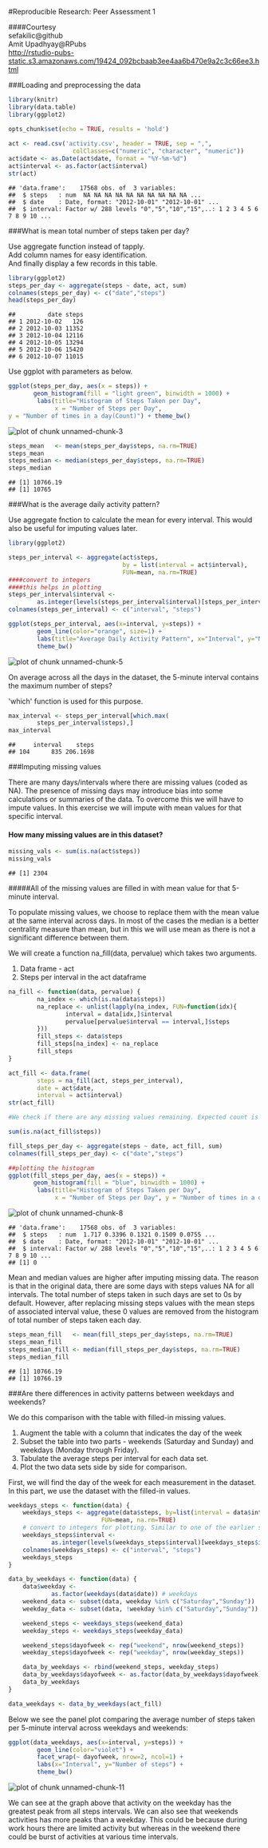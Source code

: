 #Reproducible Research: Peer Assessment 1

####Courtesy  
sefakilic@github  
Amit Upadhyay@RPubs  
http://rstudio-pubs-static.s3.amazonaws.com/19424_092bcbaab3ee4aa6b470e9a2c3c66ee3.html

###Loading and preprocessing the data


```r
library(knitr)
library(data.table)
library(ggplot2)

opts_chunk$set(echo = TRUE, results = 'hold')
        
act <- read.csv('activity.csv', header = TRUE, sep = ",",
                  colClasses=c("numeric", "character", "numeric"))
act$date <- as.Date(act$date, format = "%Y-%m-%d")
act$interval <- as.factor(act$interval)
str(act)
```

```
## 'data.frame':	17568 obs. of  3 variables:
##  $ steps   : num  NA NA NA NA NA NA NA NA NA NA ...
##  $ date    : Date, format: "2012-10-01" "2012-10-01" ...
##  $ interval: Factor w/ 288 levels "0","5","10","15",..: 1 2 3 4 5 6 7 8 9 10 ...
```

###What is mean total number of steps taken per day?

Use aggregate function instead of tapply.   
Add column names for easy identification.  
And finally display a few records in this table.  


```r
library(ggplot2)
steps_per_day <- aggregate(steps ~ date, act, sum)
colnames(steps_per_day) <- c("date","steps")
head(steps_per_day)
```

```
##         date steps
## 1 2012-10-02   126
## 2 2012-10-03 11352
## 3 2012-10-04 12116
## 4 2012-10-05 13294
## 5 2012-10-06 15420
## 6 2012-10-07 11015
```

Use ggplot with parameters as below.


```r
ggplot(steps_per_day, aes(x = steps)) + 
       geom_histogram(fill = "light green", binwidth = 1000) + 
        labs(title="Histogram of Steps Taken per Day", 
             x = "Number of Steps per Day", 
y = "Number of times in a day(Count)") + theme_bw()
```

![plot of chunk unnamed-chunk-3](figure/unnamed-chunk-3-1.png) 


```r
steps_mean   <- mean(steps_per_day$steps, na.rm=TRUE)
steps_mean
steps_median <- median(steps_per_day$steps, na.rm=TRUE)
steps_median
```

```
## [1] 10766.19
## [1] 10765
```

###What is the average daily activity pattern?

Use aggregate fnction to calculate the mean for every interval. This would also be
useful for imputing values later.


```r
library(ggplot2)

steps_per_interval <- aggregate(act$steps, 
                                by = list(interval = act$interval),
                                FUN=mean, na.rm=TRUE)
####convert to integers
####this helps in plotting
steps_per_interval$interval <- 
        as.integer(levels(steps_per_interval$interval)[steps_per_interval$interval])
colnames(steps_per_interval) <- c("interval", "steps")

ggplot(steps_per_interval, aes(x=interval, y=steps)) +   
        geom_line(color="orange", size=1) +  
        labs(title="Average Daily Activity Pattern", x="Interval", y="Number of steps") +  
        theme_bw()
```

![plot of chunk unnamed-chunk-5](figure/unnamed-chunk-5-1.png) 

On average across all the days in the dataset, the 5-minute interval contains the maximum number of steps?

'which' function is used for this purpose.


```r
max_interval <- steps_per_interval[which.max(  
        steps_per_interval$steps),]
max_interval
```

```
##     interval    steps
## 104      835 206.1698
```

###Imputing missing values

There are many days/intervals where there are missing values (coded as NA). The presence of missing days may introduce bias into some calculations or summaries of the data. To overcome this we will have to impute values. In this exercise we will impute
with mean values for that specific interval.

#### How many missing values are in this dataset?


```r
missing_vals <- sum(is.na(act$steps))
missing_vals
```

```
## [1] 2304
```

#####All of the missing values are filled in with mean value for that 5-minute interval.

To populate missing values, we choose to replace them with the mean value at the same interval across days. In most of the cases the median is a better centrality measure than mean, but in this we will use mean as there is not a significant difference
between them.  

We will create a function na_fill(data, pervalue) which takes two arguments.  
1. Data frame - act  
2. Steps per interval in the act dataframe  


```r
na_fill <- function(data, pervalue) {
        na_index <- which(is.na(data$steps))
        na_replace <- unlist(lapply(na_index, FUN=function(idx){
                interval = data[idx,]$interval
                pervalue[pervalue$interval == interval,]$steps
        }))
        fill_steps <- data$steps
        fill_steps[na_index] <- na_replace
        fill_steps
}

act_fill <- data.frame(  
        steps = na_fill(act, steps_per_interval),  
        date = act$date,  
        interval = act$interval)
str(act_fill)

#We check if there are any missing values remaining. Expected count is 0.

sum(is.na(act_fill$steps))

fill_steps_per_day <- aggregate(steps ~ date, act_fill, sum)
colnames(fill_steps_per_day) <- c("date","steps")

##plotting the histogram
ggplot(fill_steps_per_day, aes(x = steps)) + 
       geom_histogram(fill = "blue", binwidth = 1000) + 
        labs(title="Histogram of Steps Taken per Day", 
             x = "Number of Steps per Day", y = "Number of times in a day(Count)") + theme_bw()
```

![plot of chunk unnamed-chunk-8](figure/unnamed-chunk-8-1.png) 

```
## 'data.frame':	17568 obs. of  3 variables:
##  $ steps   : num  1.717 0.3396 0.1321 0.1509 0.0755 ...
##  $ date    : Date, format: "2012-10-01" "2012-10-01" ...
##  $ interval: Factor w/ 288 levels "0","5","10","15",..: 1 2 3 4 5 6 7 8 9 10 ...
## [1] 0
```

Mean and median values are higher after imputing missing data. The reason is that in the original data, there are some days with steps values NA for all intervals. The total number of steps taken in such days are set to 0s by default. However, after replacing missing steps values with the mean steps of associated interval value, these 0 values are removed from the histogram of total number of steps taken each day.


```r
steps_mean_fill   <- mean(fill_steps_per_day$steps, na.rm=TRUE)
steps_mean_fill
steps_median_fill <- median(fill_steps_per_day$steps, na.rm=TRUE)
steps_median_fill
```

```
## [1] 10766.19
## [1] 10766.19
```

###Are there differences in activity patterns between weekdays and weekends?

We do this comparison with the table with filled-in missing values.  
1. Augment the table with a column that indicates the day of the week    
2. Subset the table into two parts - weekends (Saturday and Sunday) and weekdays (Monday through Friday).  
3. Tabulate the average steps per interval for each data set.  
4. Plot the two data sets side by side for comparison.  

First, we will find the day of the week for each measurement in the dataset. In this part, we use the dataset with the filled-in values.


```r
weekdays_steps <- function(data) {
    weekdays_steps <- aggregate(data$steps, by=list(interval = data$interval),
                          FUN=mean, na.rm=TRUE)
    # convert to integers for plotting. Similar to one of the earlier steps.
    weekdays_steps$interval <- 
            as.integer(levels(weekdays_steps$interval)[weekdays_steps$interval])
    colnames(weekdays_steps) <- c("interval", "steps")
    weekdays_steps
}

data_by_weekdays <- function(data) {
    data$weekday <- 
            as.factor(weekdays(data$date)) # weekdays
    weekend_data <- subset(data, weekday %in% c("Saturday","Sunday"))
    weekday_data <- subset(data, !weekday %in% c("Saturday","Sunday"))

    weekend_steps <- weekdays_steps(weekend_data)
    weekday_steps <- weekdays_steps(weekday_data)

    weekend_steps$dayofweek <- rep("weekend", nrow(weekend_steps))
    weekday_steps$dayofweek <- rep("weekday", nrow(weekday_steps))

    data_by_weekdays <- rbind(weekend_steps, weekday_steps)
    data_by_weekdays$dayofweek <- as.factor(data_by_weekdays$dayofweek)
    data_by_weekdays
}

data_weekdays <- data_by_weekdays(act_fill)
```

Below we see the panel plot comparing the average number of steps taken per 5-minute interval across weekdays and weekends:


```r
ggplot(data_weekdays, aes(x=interval, y=steps)) + 
        geom_line(color="violet") + 
        facet_wrap(~ dayofweek, nrow=2, ncol=1) +
        labs(x="Interval", y="Number of steps") +
        theme_bw()
```

![plot of chunk unnamed-chunk-11](figure/unnamed-chunk-11-1.png) 

We can see at the graph above that activity on the weekday has the greatest peak from all steps intervals. We can also see that weekends activities has more peaks than a weekday. This could be because during work hours there are limited activity but whereas in the weekend there could be burst of activities at various time intervals.
